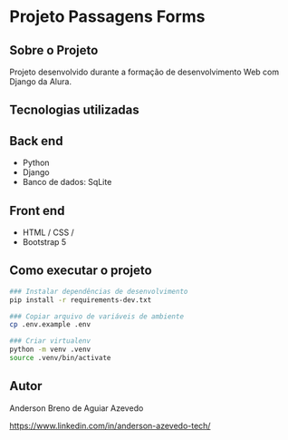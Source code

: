 # Projeto Passagens Forms

## Sobre o Projeto
Projeto desenvolvido durante a formação de desenvolvimento Web com Django da Alura.

## Tecnologias utilizadas
## Back end
- Python
- Django
- Banco de dados: SqLite
## Front end
- HTML / CSS /
- Bootstrap 5

## Como executar o projeto

```bash
### Instalar dependências de desenvolvimento
pip install -r requirements-dev.txt

### Copiar arquivo de variáveis de ambiente
cp .env.example .env

### Criar virtualenv
python -m venv .venv
source .venv/bin/activate
```
## Autor

Anderson Breno de Aguiar Azevedo

https://www.linkedin.com/in/anderson-azevedo-tech/

